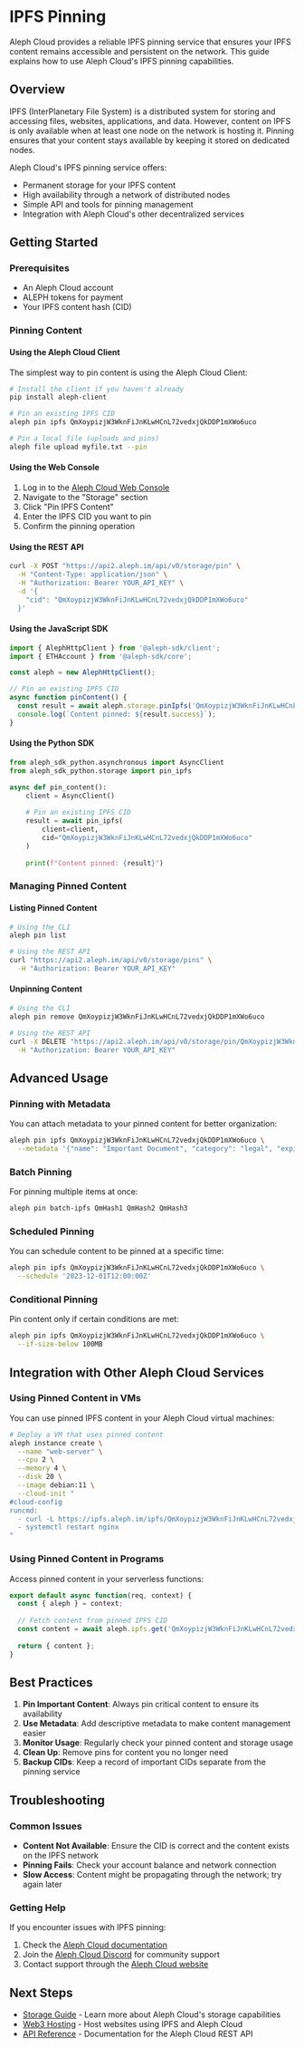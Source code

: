 # IPFS Pinning

Aleph Cloud provides a reliable IPFS pinning service that ensures your IPFS content remains accessible and persistent on the network. This guide explains how to use Aleph Cloud's IPFS pinning capabilities.

## Overview

IPFS (InterPlanetary File System) is a distributed system for storing and accessing files, websites, applications, and data. However, content on IPFS is only available when at least one node on the network is hosting it. Pinning ensures that your content stays available by keeping it stored on dedicated nodes.

Aleph Cloud's IPFS pinning service offers:

- Permanent storage for your IPFS content
- High availability through a network of distributed nodes
- Simple API and tools for pinning management
- Integration with Aleph Cloud's other decentralized services

## Getting Started

### Prerequisites

- An Aleph Cloud account
- ALEPH tokens for payment
- Your IPFS content hash (CID)

### Pinning Content

#### Using the Aleph Cloud Client

The simplest way to pin content is using the Aleph Cloud Client:

```bash
# Install the client if you haven't already
pip install aleph-client

# Pin an existing IPFS CID
aleph pin ipfs QmXoypizjW3WknFiJnKLwHCnL72vedxjQkDDP1mXWo6uco

# Pin a local file (uploads and pins)
aleph file upload myfile.txt --pin
```

#### Using the Web Console

1. Log in to the [Aleph Cloud Web Console](https://app.aleph.cloud)
2. Navigate to the "Storage" section
3. Click "Pin IPFS Content"
4. Enter the IPFS CID you want to pin
5. Confirm the pinning operation

#### Using the REST API

```bash
curl -X POST "https://api2.aleph.im/api/v0/storage/pin" \
  -H "Content-Type: application/json" \
  -H "Authorization: Bearer YOUR_API_KEY" \
  -d '{
    "cid": "QmXoypizjW3WknFiJnKLwHCnL72vedxjQkDDP1mXWo6uco"
  }'
```

#### Using the JavaScript SDK

```typescript
import { AlephHttpClient } from '@aleph-sdk/client';
import { ETHAccount } from '@aleph-sdk/core';

const aleph = new AlephHttpClient();

// Pin an existing IPFS CID
async function pinContent() {
  const result = await aleph.storage.pinIpfs('QmXoypizjW3WknFiJnKLwHCnL72vedxjQkDDP1mXWo6uco');
  console.log(`Content pinned: ${result.success}`);
}
```

#### Using the Python SDK

```python
from aleph_sdk_python.asynchronous import AsyncClient
from aleph_sdk_python.storage import pin_ipfs

async def pin_content():
    client = AsyncClient()
    
    # Pin an existing IPFS CID
    result = await pin_ipfs(
        client=client,
        cid="QmXoypizjW3WknFiJnKLwHCnL72vedxjQkDDP1mXWo6uco"
    )
    
    print(f"Content pinned: {result}")
```

### Managing Pinned Content

#### Listing Pinned Content

```bash
# Using the CLI
aleph pin list

# Using the REST API
curl "https://api2.aleph.im/api/v0/storage/pins" \
  -H "Authorization: Bearer YOUR_API_KEY"
```

#### Unpinning Content

```bash
# Using the CLI
aleph pin remove QmXoypizjW3WknFiJnKLwHCnL72vedxjQkDDP1mXWo6uco

# Using the REST API
curl -X DELETE "https://api2.aleph.im/api/v0/storage/pin/QmXoypizjW3WknFiJnKLwHCnL72vedxjQkDDP1mXWo6uco" \
  -H "Authorization: Bearer YOUR_API_KEY"
```

## Advanced Usage

### Pinning with Metadata

You can attach metadata to your pinned content for better organization:

```bash
aleph pin ipfs QmXoypizjW3WknFiJnKLwHCnL72vedxjQkDDP1mXWo6uco \
  --metadata '{"name": "Important Document", "category": "legal", "expires": "2025-12-31"}'
```

### Batch Pinning

For pinning multiple items at once:

```bash
aleph pin batch-ipfs QmHash1 QmHash2 QmHash3
```

### Scheduled Pinning

You can schedule content to be pinned at a specific time:

```bash
aleph pin ipfs QmXoypizjW3WknFiJnKLwHCnL72vedxjQkDDP1mXWo6uco \
  --schedule '2023-12-01T12:00:00Z'
```

### Conditional Pinning

Pin content only if certain conditions are met:

```bash
aleph pin ipfs QmXoypizjW3WknFiJnKLwHCnL72vedxjQkDDP1mXWo6uco \
  --if-size-below 100MB
```

## Integration with Other Aleph Cloud Services

### Using Pinned Content in VMs

You can use pinned IPFS content in your Aleph Cloud virtual machines:

```bash
# Deploy a VM that uses pinned content
aleph instance create \
  --name "web-server" \
  --cpu 2 \
  --memory 4 \
  --disk 20 \
  --image debian:11 \
  --cloud-init "
#cloud-config
runcmd:
  - curl -L https://ipfs.aleph.im/ipfs/QmXoypizjW3WknFiJnKLwHCnL72vedxjQkDDP1mXWo6uco -o /var/www/html/index.html
  - systemctl restart nginx
"
```

### Using Pinned Content in Programs

Access pinned content in your serverless functions:

```javascript
export default async function(req, context) {
  const { aleph } = context;
  
  // Fetch content from pinned IPFS CID
  const content = await aleph.ipfs.get('QmXoypizjW3WknFiJnKLwHCnL72vedxjQkDDP1mXWo6uco');
  
  return { content };
}
```

## Best Practices

1. **Pin Important Content**: Always pin critical content to ensure its availability
2. **Use Metadata**: Add descriptive metadata to make content management easier
3. **Monitor Usage**: Regularly check your pinned content and storage usage
4. **Clean Up**: Remove pins for content you no longer need
5. **Backup CIDs**: Keep a record of important CIDs separate from the pinning service

## Troubleshooting

### Common Issues

- **Content Not Available**: Ensure the CID is correct and the content exists on the IPFS network
- **Pinning Fails**: Check your account balance and network connection
- **Slow Access**: Content might be propagating through the network; try again later

### Getting Help

If you encounter issues with IPFS pinning:

1. Check the [Aleph Cloud documentation](/devhub/)
2. Join the [Aleph Cloud Discord](https://discord.com/invite/alephcloud) for community support
3. Contact support through the [Aleph Cloud website](https://aleph.cloud/contact)

## Next Steps

- [Storage Guide](/devhub/building-applications/data-storage/getting-started) - Learn more about Aleph Cloud's storage capabilities
- [Web3 Hosting](/devhub/deploying-and-hosting/web-hosting/) - Host websites using IPFS and Aleph Cloud
- [API Reference](/devhub/api/rest) - Documentation for the Aleph Cloud REST API
